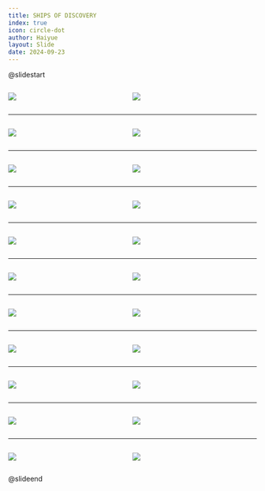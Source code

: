 ```yaml
---
title: SHIPS OF DISCOVERY
index: true
icon: circle-dot
author: Haiyue
layout: Slide
date: 2024-09-23
---
```

 
@slidestart

<div style="display:flex">
<div style="flex:1">

![](https://raw.githubusercontent.com/yclord/reading/refs/heads/master/english/Level-Y/SHIPS%20OF%20DISCOVERY/001.webp)
</div>
<div style="flex:1">

![](https://raw.githubusercontent.com/yclord/reading/refs/heads/master/english/Level-Y/SHIPS%20OF%20DISCOVERY/002.webp)
</div>
</div>

---

<div style="display:flex">
<div style="flex:1">

![](https://raw.githubusercontent.com/yclord/reading/refs/heads/master/english/Level-Y/SHIPS%20OF%20DISCOVERY/003.webp)
</div>
<div style="flex:1">

![](https://raw.githubusercontent.com/yclord/reading/refs/heads/master/english/Level-Y/SHIPS%20OF%20DISCOVERY/004.webp)
</div>
</div>

---

<div style="display:flex">
<div style="flex:1">

![](https://raw.githubusercontent.com/yclord/reading/refs/heads/master/english/Level-Y/SHIPS%20OF%20DISCOVERY/005.webp)
</div>
<div style="flex:1">

![](https://raw.githubusercontent.com/yclord/reading/refs/heads/master/english/Level-Y/SHIPS%20OF%20DISCOVERY/006.webp)
</div>
</div>

---

<div style="display:flex">
<div style="flex:1">

![](https://raw.githubusercontent.com/yclord/reading/refs/heads/master/english/Level-Y/SHIPS%20OF%20DISCOVERY/007.webp)
</div>
<div style="flex:1">

![](https://raw.githubusercontent.com/yclord/reading/refs/heads/master/english/Level-Y/SHIPS%20OF%20DISCOVERY/008.webp)
</div>
</div>

---

<div style="display:flex">
<div style="flex:1">

![](https://raw.githubusercontent.com/yclord/reading/refs/heads/master/english/Level-Y/SHIPS%20OF%20DISCOVERY/009.webp)
</div>
<div style="flex:1">

![](https://raw.githubusercontent.com/yclord/reading/refs/heads/master/english/Level-Y/SHIPS%20OF%20DISCOVERY/010.webp)
</div>
</div>

---

<div style="display:flex">
<div style="flex:1">

![](https://raw.githubusercontent.com/yclord/reading/refs/heads/master/english/Level-Y/SHIPS%20OF%20DISCOVERY/011.webp)
</div>
<div style="flex:1">

![](https://raw.githubusercontent.com/yclord/reading/refs/heads/master/english/Level-Y/SHIPS%20OF%20DISCOVERY/012.webp)
</div>
</div>

---

<div style="display:flex">
<div style="flex:1">

![](https://raw.githubusercontent.com/yclord/reading/refs/heads/master/english/Level-Y/SHIPS%20OF%20DISCOVERY/013.webp)
</div>
<div style="flex:1">

![](https://raw.githubusercontent.com/yclord/reading/refs/heads/master/english/Level-Y/SHIPS%20OF%20DISCOVERY/014.webp)
</div>
</div>

---

<div style="display:flex">
<div style="flex:1">

![](https://raw.githubusercontent.com/yclord/reading/refs/heads/master/english/Level-Y/SHIPS%20OF%20DISCOVERY/015.webp)
</div>
<div style="flex:1">

![](https://raw.githubusercontent.com/yclord/reading/refs/heads/master/english/Level-Y/SHIPS%20OF%20DISCOVERY/016.webp)
</div>
</div>

---

<div style="display:flex">
<div style="flex:1">

![](https://raw.githubusercontent.com/yclord/reading/refs/heads/master/english/Level-Y/SHIPS%20OF%20DISCOVERY/017.webp)
</div>
<div style="flex:1">

![](https://raw.githubusercontent.com/yclord/reading/refs/heads/master/english/Level-Y/SHIPS%20OF%20DISCOVERY/018.webp)
</div>
</div>

---

<div style="display:flex">
<div style="flex:1">

![](https://raw.githubusercontent.com/yclord/reading/refs/heads/master/english/Level-Y/SHIPS%20OF%20DISCOVERY/019.webp)
</div>
<div style="flex:1">

![](https://raw.githubusercontent.com/yclord/reading/refs/heads/master/english/Level-Y/SHIPS%20OF%20DISCOVERY/020.webp)
</div>
</div>

---

<div style="display:flex">
<div style="flex:1">

![](https://raw.githubusercontent.com/yclord/reading/refs/heads/master/english/Level-Y/SHIPS%20OF%20DISCOVERY/021.webp)
</div>
<div style="flex:1">

![](https://raw.githubusercontent.com/yclord/reading/refs/heads/master/english/Level-Y/SHIPS%20OF%20DISCOVERY/022.webp)
</div>
</div>

@slideend